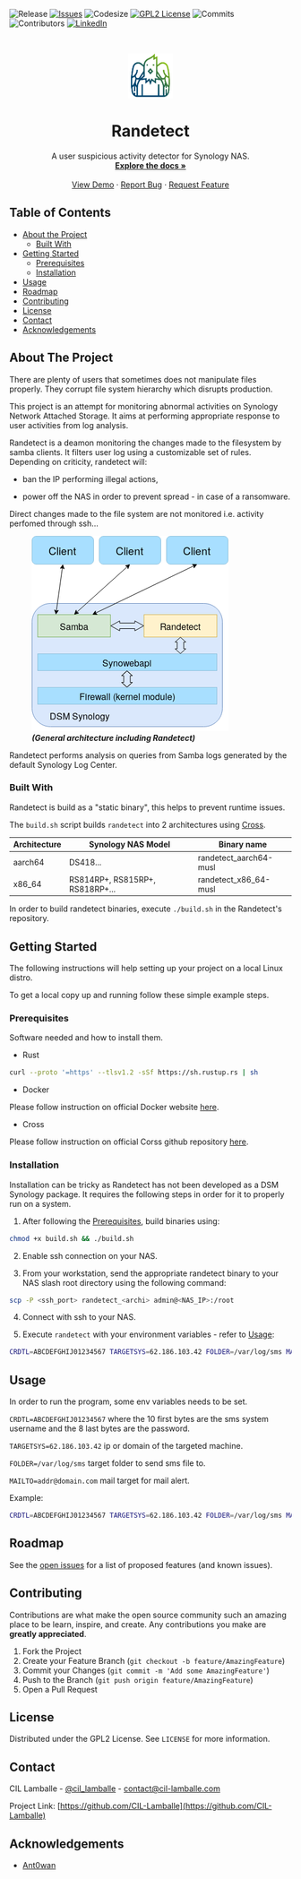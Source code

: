 ![Release](https://img.shields.io/github/v/release/CIL-Lamballe/Randetect?include_prereleases)
[![Issues][issues-shield]][issues-url]
![Codesize](https://img.shields.io/github/languages/code-size/CIL-Lamballe/Randetect)
[![GPL2 License][license-shield]][license-url]
![Commits](https://img.shields.io/github/commit-activity/m/CIL-Lamballe/Randetect)
![Contributors](https://img.shields.io/github/contributors/CIL-Lamballe/Randetect)
[![LinkedIn][linkedin-shield]][linkedin-url]



<br />
<p align="center">
  <a href="https://github.com/CIL-Lamballe/Randetect">
    <img src="assets/logo.png" alt="Logo" width="80" height="80">
  </a>

  <h1 align="center">Randetect</h1>

  <p align="center">
    A user suspicious activity detector for Synology NAS.
    <br />
    <a href="https://github.com/CIL-Lamballe/Randetect"><strong>Explore the docs »</strong></a>
    <br />
    <br />
    <a href="https://github.com/CIL-Lamballe/Randetect">View Demo</a>
    ·
    <a href="https://github.com/CIL-Lamballe/Randetect/issues">Report Bug</a>
    ·
    <a href="mailto:contact@cil-lamballe.com">Request Feature</a>
  </p>
</p>



## Table of Contents

* [About the Project](#about-the-project)
  * [Built With](#built-with)
* [Getting Started](#getting-started)
  * [Prerequisites](#prerequisites)
  * [Installation](#installation)
* [Usage](#usage)
* [Roadmap](#roadmap)
* [Contributing](#contributing)
* [License](#license)
* [Contact](#contact)
* [Acknowledgements](#acknowledgements)



<!-- ABOUT THE PROJECT -->
## About The Project

There are plenty of users that sometimes does not manipulate files properly. They corrupt file system hierarchy which disrupts production.

This project is an attempt for monitoring abnormal activities on Synology Network Attached Storage. It aims at performing appropriate response to user activities from log analysis.

Randetect is a deamon monitoring the changes made to the filesystem by samba clients. It filters user log using a customizable set of rules. Depending on criticity, randetect will:

* ban the IP performing illegal actions,

* power off the NAS in order to prevent spread - in case of a ransomware.

Direct changes made to the file system are not monitored i.e. activity perfomed through ssh...

<figure class="workflow">
  <img src="assets/workflow.png" alt="General architecture including Randetect">
  <figcaption><i><b>(General architecture including Randetect)</i></b></figcaption>
</figure>

Randetect performs analysis on queries from Samba logs generated by the default Synology Log Center.


### Built With

Randetect is build as a "static binary", this helps to prevent runtime issues.

The `build.sh` script builds `randetect` into 2 architectures using [Cross](https://github.com/rust-embedded/cross).

| Architecture  | Synology NAS Model               |  Binary name           |
| ------------- | -------------------------------- | ---------------------- |
| aarch64       | DS418...                         | randetect_aarch64-musl |
| x86_64        | RS814RP+, RS815RP+, RS818RP+...  | randetect_x86_64-musl  |

In order to build randetect binaries, execute `./build.sh` in the Randetect's repository.


## Getting Started

The following instructions will help setting up your project on a local Linux distro.

To get a local copy up and running follow these simple example steps.

### Prerequisites

Software needed and how to install them.
* Rust
```sh
curl --proto '=https' --tlsv1.2 -sSf https://sh.rustup.rs | sh
```
* Docker
<p>Please follow instruction on official Docker website <a href="https://docs.docker.com/engine/install/">here</a>.
</p>

* Cross
<p>Please follow instruction on official Corss github repository <a href="https://github.com/rust-embedded/cross">here</a>.
</p>

### Installation

Installation can be tricky as Randetect has not been developed as a DSM Synology package.
It requires the following steps in order for it to properly run on a system.

1. After following the [Prerequisites](#prerequisites), build binaries using:
```sh
chmod +x build.sh && ./build.sh
``` 

2. Enable ssh connection on your NAS.

3. From your workstation, send the appropriate randetect binary to your NAS slash root directory using the following command:
```sh
scp -P <ssh_port> randetect_<archi> admin@<NAS_IP>:/root
```

4. Connect with ssh to your NAS.

5. Execute `randetect` with your environment variables -  refer to [Usage](#usage):
```sh
CRDTL=ABCDEFGHIJ01234567 TARGETSYS=62.186.103.42 FOLDER=/var/log/sms MAILTO="addr@domain.com" ./randetect_<archi>
```


## Usage

In order to run the program, some env variables needs to be set.

`CRDTL=ABCDEFGHIJ01234567` where the 10 first bytes are the sms system username and the 8 last bytes are the password.

`TARGETSYS=62.186.103.42` ip or domain of the targeted machine.

`FOLDER=/var/log/sms` target folder to send sms file to.

`MAILTO=addr@domain.com` mail target for mail alert.

Example:

```sh
CRDTL=ABCDEFGHIJ01234567 TARGETSYS=62.186.103.42 FOLDER=/var/log/sms MAILTO="addr@domain.com" ./randetect
```



## Roadmap

See the [open issues](https://github.com/CIL-Lamballe/Randetect/issues) for a list of proposed features (and known issues).



## Contributing

Contributions are what make the open source community such an amazing place to be learn, inspire, and create. Any contributions you make are **greatly appreciated**.

1. Fork the Project
2. Create your Feature Branch (`git checkout -b feature/AmazingFeature`)
3. Commit your Changes (`git commit -m 'Add some AmazingFeature'`)
4. Push to the Branch (`git push origin feature/AmazingFeature`)
5. Open a Pull Request



## License

Distributed under the GPL2 License. See `LICENSE` for more information.



## Contact

CIL Lamballe - [@cil_lamballe](https://twitter.com/cil_lamballe) - contact@cil-lamballe.com

Project Link: [https://github.com/CIL-Lamballe](https://github.com/CIL-Lamballe)



## Acknowledgements
* [Ant0wan](https://github.com/Ant0wan)




[contributors-shield]: https://img.shields.io/github/contributors/othneildrew/Best-README-Template.svg?style=flat-square
[contributors-url]: https://github.com/othneildrew/Best-README-Template/graphs/contributors
[forks-shield]: https://img.shields.io/github/forks/othneildrew/Best-README-Template.svg?style=flat-square
[forks-url]: https://github.com/othneildrew/Best-README-Template/network/members
[issues-shield]: https://img.shields.io/github/issues/CIL-Lamballe/Randetect
[issues-url]: https://github.com/othneildrew/Best-README-Template/issues
[license-shield]: https://img.shields.io/badge/license-GPL%20(%3E%3D%202)-blue
[license-url]: https://github.com/CIL-Lamballe/Randetect/LICENSE
[linkedin-shield]: https://img.shields.io/badge/-LinkedIn-black.svg?style=flat&logo=appveyor&logo=linkedin&colorB=555
[linkedin-url]: https://www.linkedin.com/company/cil-lamballe

